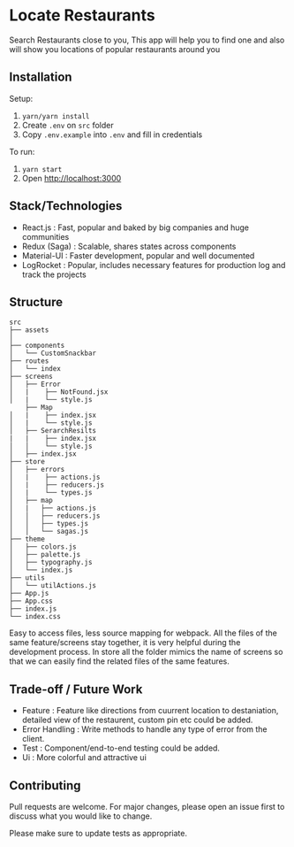 # Locate Restaurants

Search Restaurants close to you, This app will help you to find one and also will show you locations of popular restaurants around you 

## Installation

Setup:

1. `yarn/yarn install`
2. Create `.env` on `src` folder
2. Copy `.env.example` into `.env` and fill in credentials


To run:

1. `yarn start`
2. Open [http://localhost:3000](http://localhost:3000)

## Stack/Technologies

- React.js : Fast, popular and baked by big companies and huge communities  
- Redux (Saga) : Scalable, shares states across components 
- Material-UI : Faster development, popular and well documented
- LogRocket : Popular, includes necessary features for production log and track the projects

## Structure

```
src
├── assets
│  
├── components
│   └── CustomSnackbar
├── routes
│   └── index
├── screens
│   ├── Error
│   |    ├── NotFound.jsx
│   |    └── style.js
    ├── Map
│   |    ├── index.jsx
│   |    └── style.js
│   ├── SerarchResilts    
|   |    ├── index.jsx
│   │    └── style.js
│   ├── index.jsx
├── store
│   ├── errors
│   |    ├── actions.js
│   |    ├── reducers.js
│   |    └── types.js
│   ├── map
│   |   ├── actions.js
│   │   ├── reducers.js
│   │   ├── types.js
│   │   └── sagas.js
├── theme
│   ├── colors.js
│   ├── palette.js
│   ├── typography.js
│   └── index.js
├── utils
│   └── utilActions.js
├── App.js
├── App.css
├── index.js
└── index.css 
```

Easy to access files, less source mapping for webpack. All the files of the same feature/screens stay together, it is very helpful during the development process. In store all the folder mimics the name of screens so that we can easily find the related files of the same features.

## Trade-off / Future Work 
- Feature : Feature like directions from cuurrent location to destaniation, detailed view of the restaurent, custom pin etc could be added.
- Error Handling : Write methods to handle any type of error from the client.
- Test : Component/end-to-end testing could be added.
- Ui : More colorful and attractive ui

## Contributing
Pull requests are welcome. For major changes, please open an issue first to discuss what you would like to change.

Please make sure to update tests as appropriate.


